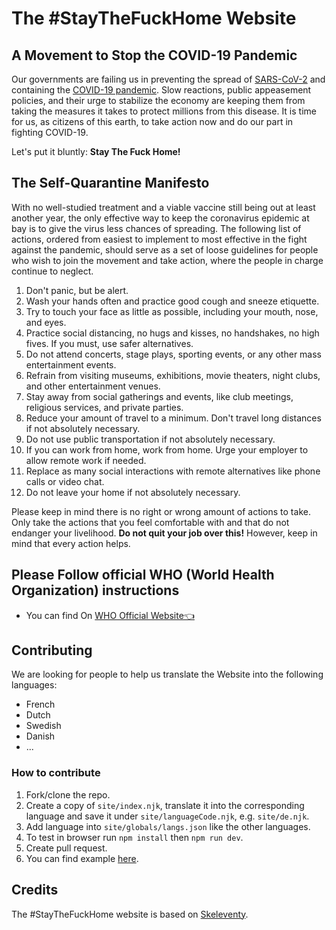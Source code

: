 # The #StayTheFuckHome Website

## A Movement to Stop the COVID-19 Pandemic

Our governments are failing us in preventing the spread of [SARS-CoV-2](https://en.wikipedia.org/wiki/Severe_acute_respiratory_syndrome_coronavirus_2) and containing the [COVID-19 pandemic](https://en.wikipedia.org/wiki/Coronavirus_disease_2019). Slow reactions, public appeasement policies, and their urge to stabilize the economy are keeping them from taking the measures it takes to protect millions from this disease. It is time for us, as citizens of this earth, to take action now and do our part in fighting COVID-19.  

Let's put it bluntly: **Stay The Fuck Home!**

## The Self-Quarantine Manifesto

With no well-studied treatment and a viable vaccine still being out at least another year, the only effective way to keep the coronavirus epidemic at bay is to give the virus less chances of spreading. The following list of actions, ordered from easiest to implement to most effective in the fight against the pandemic, should serve as a set of loose guidelines for people who wish to join the movement and take action, where the people in charge continue to neglect.

1.  Don't panic, but be alert.
2.  Wash your hands often and practice good cough and sneeze etiquette.
3.  Try to touch your face as little as possible, including your mouth, nose, and eyes.
4.  Practice social distancing, no hugs and kisses, no handshakes, no high fives. If you must, use safer alternatives.
5.  Do not attend concerts, stage plays, sporting events, or any other mass entertainment events.
6.  Refrain from visiting museums, exhibitions, movie theaters, night clubs, and other entertainment venues.
7.  Stay away from social gatherings and events, like club meetings, religious services, and private parties.
8.  Reduce your amount of travel to a minimum. Don't travel long distances if not absolutely necessary.
9.  Do not use public transportation if not absolutely necessary.
10.  If you can work from home, work from home. Urge your employer to allow remote work if needed.
11.  Replace as many social interactions with remote alternatives like phone calls or video chat.
12.  Do not leave your home if not absolutely necessary.

Please keep in mind there is no right or wrong amount of actions to take. Only take the actions that you feel comfortable with and that do not endanger your livelihood. **Do not quit your job over this!** However, keep in mind that every action helps.

## Please Follow official WHO (World Health Organization) instructions
* You can find On [WHO Official Website👈](https://www.who.int/emergencies/diseases/novel-coronavirus-2019/advice-for-public)


## Contributing

We are looking for people to help us translate the Website into the following languages:

* French
* Dutch
* Swedish
* Danish
* ...

### How to contribute

1. Fork/clone the repo.
2. Create a copy of `site/index.njk`, translate it into the corresponding language and save it under `site/languageCode.njk`, e.g. `site/de.njk`.
3. Add language into `site/globals/langs.json` like the other languages.
4. To test in browser run `npm install` then `npm run dev`.
5. Create  pull request.
6. You can find example [here](https://github.com/flore2003/staythefuckhome/pull/4/files).

## Credits

The #StayTheFuckHome website is based on [Skeleventy](https://github.com/josephdyer/skeleventy).
